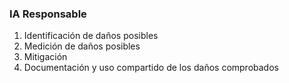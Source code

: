 
### **IA Responsable**

1. Identificación de daños posibles
2. Medición de daños posibles
3. Mitigación 
4. Documentación y uso compartido de los daños comprobados